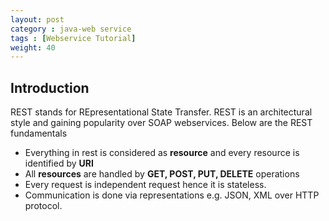 ```yaml
---
layout: post
category : java-web service
tags : [Webservice Tutorial]
weight: 40
---
```


## Introduction

REST stands for REpresentational State Transfer. REST is an architectural style and gaining popularity over SOAP webservices.
Below are the REST fundamentals


* Everything in rest is considered as **resource** and every resource is identified by **URI**
* All **resources** are handled by **GET, POST, PUT, DELETE** operations
* Every request is independent request hence it is stateless.
* Communication is done via representations e.g. JSON, XML over HTTP protocol.
